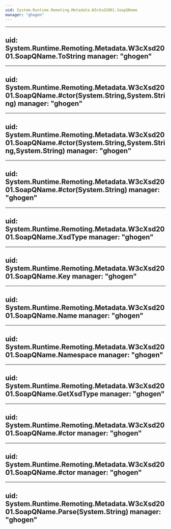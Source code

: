 ```yaml
---
uid: System.Runtime.Remoting.Metadata.W3cXsd2001.SoapQName
manager: "ghogen"
---
```


---
uid: System.Runtime.Remoting.Metadata.W3cXsd2001.SoapQName.ToString
manager: "ghogen"
---

---
uid: System.Runtime.Remoting.Metadata.W3cXsd2001.SoapQName.#ctor(System.String,System.String)
manager: "ghogen"
---

---
uid: System.Runtime.Remoting.Metadata.W3cXsd2001.SoapQName.#ctor(System.String,System.String,System.String)
manager: "ghogen"
---

---
uid: System.Runtime.Remoting.Metadata.W3cXsd2001.SoapQName.#ctor(System.String)
manager: "ghogen"
---

---
uid: System.Runtime.Remoting.Metadata.W3cXsd2001.SoapQName.XsdType
manager: "ghogen"
---

---
uid: System.Runtime.Remoting.Metadata.W3cXsd2001.SoapQName.Key
manager: "ghogen"
---

---
uid: System.Runtime.Remoting.Metadata.W3cXsd2001.SoapQName.Name
manager: "ghogen"
---

---
uid: System.Runtime.Remoting.Metadata.W3cXsd2001.SoapQName.Namespace
manager: "ghogen"
---

---
uid: System.Runtime.Remoting.Metadata.W3cXsd2001.SoapQName.GetXsdType
manager: "ghogen"
---

---
uid: System.Runtime.Remoting.Metadata.W3cXsd2001.SoapQName.#ctor
manager: "ghogen"
---

---
uid: System.Runtime.Remoting.Metadata.W3cXsd2001.SoapQName.#ctor
manager: "ghogen"
---

---
uid: System.Runtime.Remoting.Metadata.W3cXsd2001.SoapQName.Parse(System.String)
manager: "ghogen"
---
